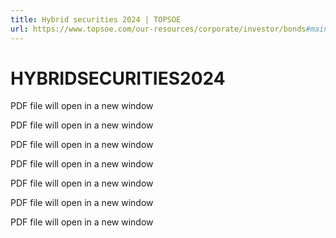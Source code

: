 ```yaml
---
title: Hybrid securities 2024 | TOPSOE
url: https://www.topsoe.com/our-resources/corporate/investor/bonds#main-content
---
```


# HYBRIDSECURITIES2024

PDF file will open in a new window

PDF file will open in a new window

PDF file will open in a new window

PDF file will open in a new window

PDF file will open in a new window

PDF file will open in a new window

PDF file will open in a new window